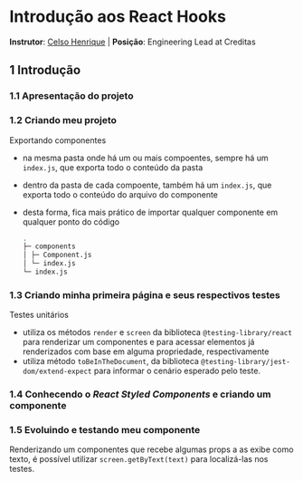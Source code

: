 # Introdução aos React Hooks

**Instrutor**: [Celso Henrique](https://github.com/celso-henrique) | **Posição**: Engineering Lead at Creditas

## 1 Introdução

### 1.1 Apresentação do projeto

### 1.2 Criando meu projeto

Exportando componentes

* na mesma pasta onde há um ou mais compoentes, sempre há um `index.js`, que exporta todo o conteúdo da pasta

* dentro da pasta de cada compoente, também há um `index.js`, que exporta todo o conteúdo do arquivo do componente

* desta forma, fica mais prático de importar qualquer componente em qualquer ponto do código

  ```bash
  .
  ├─ components
  │	├─ Component.js
  │	└─ index.js
  └─ index.js
  ```
  
  


### 1.3 Criando minha primeira página e seus respectivos testes

Testes unitários

* utiliza os métodos `render` e `screen` da biblioteca `@testing-library/react` para renderizar um componentes e para acessar elementos já renderizados com base em alguma propriedade, respectivamente
* utiliza método `toBeInTheDocument`,  da biblioteca `@testing-library/jest-dom/extend-expect` para informar o cenário esperado pelo teste.

### 1.4 Conhecendo o *React Styled Components* e criando um componente

### 1.5 Evoluindo e testando meu componente

Renderizando um componentes que recebe algumas props a as exibe como texto, é possível utilizar `screen.getByText(text)` para localizá-las nos testes.

